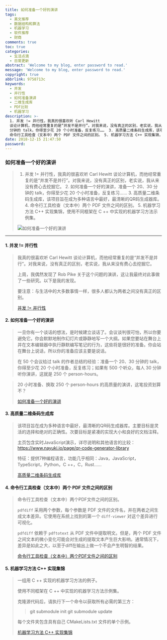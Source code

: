 ```yaml
---
title: 如何准备一个好的演讲
tags:
  - 美文推荐
  - 数据结构和算法
  - 机器学习
  - 软件推荐
  - 财商
comments: true
toc: true
categories:
  - 生活点滴
  - 日常更新
abstract: 'Welcome to my blog, enter password to read.'
message: 'Welcome to my blog, enter password to read.'
copyright: true
abbrlink: 9758713c
keywords:
  - 并发
  - 并行性
  - 如何准备演讲
  - 二维生成库
  - PDF比较
  - 机器学习
description: >-
  1. 并发 != 并行性，我真的很喜欢听 Carl Hewitt
  谈论计算机，而他经常重复的是“并发不是并行”。对我来说，没有真正的区别，老实说，我从来没有费心去挖掘它。 2. 如何准备一个好的演讲，准备一个 20、30
  分钟的 talk，你得至少花 20 个小时准备，反复练习……  3. 高质量二维条码生成库，该项目旨在成为多种语言中最好，最清晰的QR码生成器库。4.
  命令行工具检查（文本中）两个 PDF 文件之间的区别。 5. 机器学习方法 C++ 实现集锦，使用不同框架在 C ++ 中实现的机器学习方法示例集。
date: 2018-12-15 21:47:50
password:
---
```

<script type="text/javascript" src="/js/src/bai.js"></script>

### 如何准备一个好的演讲
>   1. 并发 != 并行性，我真的很喜欢听 Carl Hewitt 谈论计算机，而他经常重复的是“并发不是并行”。对我来说，没有真正的区别，老实说，我从来没有费心去挖掘它。 2. 如何准备一个好的演讲，准备一个 20、30 分钟的 talk，你得至少花 20 个小时准备，反复练习……  3. 高质量二维条码生成库，该项目旨在成为多种语言中最好，最清晰的QR码生成器库。4. 命令行工具检查（文本中）两个 PDF 文件之间的区别。 5. 机器学习方法 C++ 实现集锦，使用不同框架在 C ++ 中实现的机器学习方法示例集。
>
> ![如何准备一个好的演讲](https://ws3.sinaimg.cn/large/006tNbRwgy1fy70fhvmmxj315m0sgq3o.jpg)

---
#### 1. 并发 != 并行性
>  我真的很喜欢听 Carl Hewitt 谈论计算机，而他经常重复的是“并发不是并行”。对我来说，没有真正的区别，老实说，我从来没有费心去挖掘它。
>
>  上周，我偶然发现了 Rob Pike 关于这个问题的演讲，这让我最终对此事做了一些研究。以下是我的发现。
>
>  要注意：与生活中的大多数事情一样，很多人都认为两者之间没有真正的区别。
>
> [并发 != 并行性](https://monades.roperzh.com/concurrency-is-different-than-parallelism/)

#### 2. 如何准备一个好的演讲
> 一旦你有一个谈话的想法，是时候建立谈话了。会议谈判很可怕，所以你要避免它。你会默默地制作幻灯片或静静地写一个大纲。如果您要站在舞台上并在文本编辑器中执行静默编写笔记的行为，这些将是很好的准备。你会站在舞台上说话，所以你的准备应该主要是说话。
>
> 在 50 个会议给过 talk 的作者总结的经验：准备一个 20、30 分钟的 talk，你得至少花 20 个小时准备，反复练习；如果有 500 个听众，每人 30 分钟听你演讲，这就是 250 个 person-hours。

> 20 小时准备、换取 250 个 person-hours 的高质量的演讲，这笔投资划算不？
>
> [如何准备一个好的演讲](https://www.deconstructconf.com/blog/how-to-prepare-a-talk)

#### 3. 高质量二维条码生成库
> 该项目旨在成为多种语言中最好，最清晰的QR码生成器库。主要目标是灵活的选择和绝对的正确性。次要目标是紧凑的实现大小和良好的文档注释。
>
> 主页包含实时JavaScript演示，详尽说明和其他语言的比较：https://www.nayuki.io/page/qr-code-generator-library
>
> 特征：提供7种编程语言，功能几乎相同：Java，JavaScript，TypeScript，Python，C ++，C，Rust……
>
> [高质量二维条码生成库](https://github.com/nayuki/QR-Code-generator)

#### 4. 命令行工具检查（文本中）两个 PDF 文件之间的区别
> 命令行工具检查（文本中）两个PDF文件之间的区别。
>
> `pdfdiff` 采用两个参数，每个参数是 PDF 文件的文件名，并在两者之间生成文本差异。它使用在系统上找到的第一个 `diff-viewer` 对这个差异进行可视化。
>
> `pdfdiff` 依赖于 `pdftotext` 从 PDF 文件中提取明文。但是，两个 PDF 文件之间文本的微小变化可能会对生成的提取文本产生巨大影响。通常情况下，差异是如此之大，以至于diff在输出上做一个不会产生明智的结果。
>
> [命令行工具检查（文本中）两个PDF文件之间的区别](https://github.com/cascremers/pdfdiff)

#### 5. 机器学习方法 C++ 实现集锦
> 一组用 C ++ 实现的机器学习方法的例子。
>
> 使用不同框架在 C ++ 中实现的机器学习方法示例集。
>
> 克隆源代码后，请执行下一个命令以获取所有必需的第三方：
>> git submodule init
>> git submodule update
>
> 每个文件夹包含具有自己 CMakeLists.txt 文件的单个示例。
>
> [机器学习方法 C++ 实现集锦](https://github.com/Kolkir/mlcpp)

